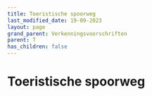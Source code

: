 ```yaml
---
title: Toeristische spoorweg
last_modified_date: 19-09-2023
layout: page
grand_parent: Verkenningsvoorschriften
parent: T
has_children: false
---
```


Toeristische spoorweg
=====================


